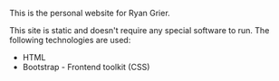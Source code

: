 This is the personal website for Ryan Grier. 

This site is static and doesn't require any special software to run. The following technologies are used:

- HTML
- Bootstrap - Frontend toolkit (CSS)

